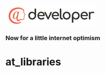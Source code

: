 ![image alt <](./.github/@developersmall.png) 
### Now for a little internet optimism

# at_libraries